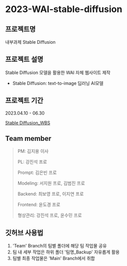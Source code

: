 2023-WAI-stable-diffusion
=====

## 프로젝트명
내부과제 Stable Diffusion


## 프로젝트 설명
Stable Diffusion 모델을 활용한 WAI 자체 웹사이트 제작
- Stable Diffusion: text-to-image 딥러닝 AI모델


## 프로젝트 기간
2023.04.10 - 06.30

[Stable Diffusion_WBS](https://docs.google.com/spreadsheets/d/1Kv0j0DuvL8gdNI38h110kOWvI5wmrC_Sv45lwh-WQ3g/edit?usp=sharing)


## Team member
> PM: 김지용 이사
> 
> PL: 강진석 프로
> 
> Prompt: 김은빈 프로
> 
> Modeling: 서지원 프로, 김범진 프로
> 
> Backend: 최보영 프로, 이지연 프로
> 
> Frontend: 윤도경 프로
> 
> 형상관리: 강진석 프로, 윤수민 프로

## 깃허브 사용법
1. 'Team' Branch의 팀별 폴더에 해당 팀 작업물 공유
2. 팀 내 세부 작업은 하위 폴더 '팀명_Backup' 자유롭게 활용
3. 팀별 최종 작업물은 'Main' Branch에서 취합
